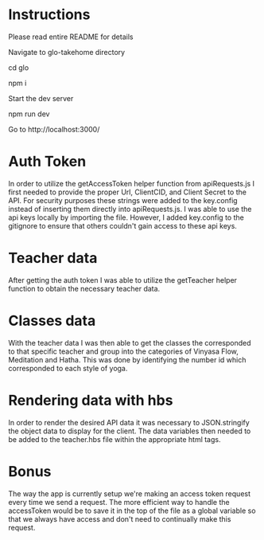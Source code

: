 # Instructions 

Please read entire README for details

Navigate to glo-takehome directory

cd glo

npm i

Start the dev server

npm run dev

Go to http://localhost:3000/

# Auth Token

In order to utilize the getAccessToken helper function from apiRequests.js I first needed to provide the proper Url, ClientCID, and Client Secret to the API. For security purposes these strings were added to the key.config instead of inserting them directly into apiRequests.js. I was able to use the api keys locally by importing the file. However, I added key.config to the gitignore to ensure that others couldn't gain access to these api keys.

# Teacher data

After getting the auth token I was able to utilize the getTeacher helper function to obtain the necessary teacher data.

# Classes data 

With the teacher data I was then able to get the classes the corresponded to that specific teacher and group into the categories of Vinyasa Flow, Meditation and Hatha. This was done by identifying the number id which corresponded to each style of yoga.

# Rendering data with hbs

In order to render the desired API data it was necessary to JSON.stringify the object data to display for the client. The data variables then needed to be added to the teacher.hbs file within the appropriate html tags.

# Bonus

The way the app is currently setup we're making an access token request every time we send a request. The more efficient way to handle the accessToken would be to save it in the top of the file as a global variable so that we always have access and don't need to continually make this request.
